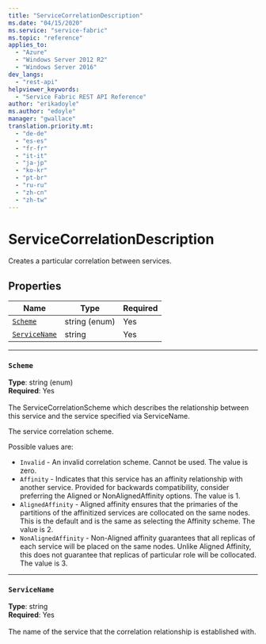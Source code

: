 ```yaml
---
title: "ServiceCorrelationDescription"
ms.date: "04/15/2020"
ms.service: "service-fabric"
ms.topic: "reference"
applies_to: 
  - "Azure"
  - "Windows Server 2012 R2"
  - "Windows Server 2016"
dev_langs: 
  - "rest-api"
helpviewer_keywords: 
  - "Service Fabric REST API Reference"
author: "erikadoyle"
ms.author: "edoyle"
manager: "gwallace"
translation.priority.mt: 
  - "de-de"
  - "es-es"
  - "fr-fr"
  - "it-it"
  - "ja-jp"
  - "ko-kr"
  - "pt-br"
  - "ru-ru"
  - "zh-cn"
  - "zh-tw"
---
```

# ServiceCorrelationDescription

Creates a particular correlation between services.

## Properties
| Name | Type | Required |
| --- | --- | --- |
| [`Scheme`](#scheme) | string (enum) | Yes |
| [`ServiceName`](#servicename) | string | Yes |

____
### `Scheme`
__Type__: string (enum) <br/>
__Required__: Yes<br/>
<br/>
The ServiceCorrelationScheme which describes the relationship between this service and the service specified via ServiceName.

The service correlation scheme.

Possible values are: 

  - `Invalid` - An invalid correlation scheme. Cannot be used. The value is zero.
  - `Affinity` - Indicates that this service has an affinity relationship with another service. Provided for backwards compatibility, consider preferring the Aligned or NonAlignedAffinity options. The value is 1.
  - `AlignedAffinity` - Aligned affinity ensures that the primaries of the partitions of the affinitized services are collocated on the same nodes. This is the default and is the same as selecting the Affinity scheme. The value is 2.
  - `NonAlignedAffinity` - Non-Aligned affinity guarantees that all replicas of each service will be placed on the same nodes. Unlike Aligned Affinity, this does not guarantee that replicas of particular role will be collocated. The value is 3.



____
### `ServiceName`
__Type__: string <br/>
__Required__: Yes<br/>
<br/>
The name of the service that the correlation relationship is established with.
